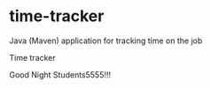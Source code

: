 # time-tracker
Java (Maven) application for tracking time on the job

Time tracker

Good Night Students5555!!!
